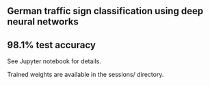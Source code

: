 ## German traffic sign classification using deep neural networks

## 98.1% test accuracy

See Jupyter notebook for details.

Trained weights are available in the sessions/ directory.

